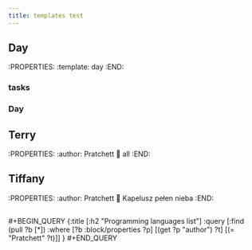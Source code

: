 ```yaml
---
title: templates test
---
```


## Day
:PROPERTIES:
:template: day
:END:
### tasks
### Day
## Terry
:PROPERTIES:
:author: Pratchett
:book: all
:END:
## Tiffany
:PROPERTIES:
:author: Pratchett
:book: Kapelusz pełen nieba
:END:
##
#+BEGIN_QUERY
{:title [:h2 "Programming languages list"]
 :query [:find (pull ?b [*])
         :where
         [?b :block/properties ?p]
         [(get ?p "author") ?t]
         [(= "Pratchett" ?t)]]
 }
#+END_QUERY
